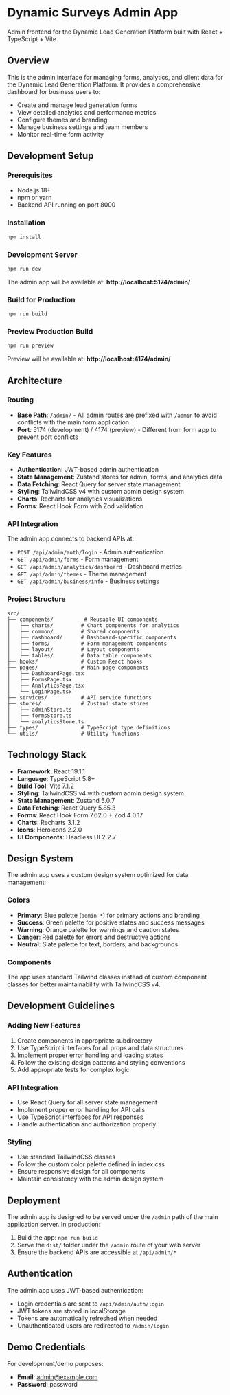 # Dynamic Surveys Admin App

Admin frontend for the Dynamic Lead Generation Platform built with React + TypeScript + Vite.

## Overview

This is the admin interface for managing forms, analytics, and client data for the Dynamic Lead Generation Platform. It provides a comprehensive dashboard for business users to:

- Create and manage lead generation forms
- View detailed analytics and performance metrics
- Configure themes and branding
- Manage business settings and team members
- Monitor real-time form activity

## Development Setup

### Prerequisites
- Node.js 18+ 
- npm or yarn
- Backend API running on port 8000

### Installation
```bash
npm install
```

### Development Server
```bash
npm run dev
```
The admin app will be available at: **http://localhost:5174/admin/**

### Build for Production
```bash
npm run build
```

### Preview Production Build
```bash
npm run preview
```
Preview will be available at: **http://localhost:4174/admin/**

## Architecture

### Routing
- **Base Path**: `/admin/` - All admin routes are prefixed with `/admin` to avoid conflicts with the main form application
- **Port**: 5174 (development) / 4174 (preview) - Different from form app to prevent port conflicts

### Key Features
- **Authentication**: JWT-based admin authentication
- **State Management**: Zustand stores for admin, forms, and analytics data
- **Data Fetching**: React Query for server state management
- **Styling**: TailwindCSS v4 with custom admin design system
- **Charts**: Recharts for analytics visualizations
- **Forms**: React Hook Form with Zod validation

### API Integration
The admin app connects to backend APIs at:
- `POST /api/admin/auth/login` - Admin authentication
- `GET /api/admin/forms` - Form management
- `GET /api/admin/analytics/dashboard` - Dashboard metrics
- `GET /api/admin/themes` - Theme management
- `GET /api/admin/business/info` - Business settings

### Project Structure
```
src/
├── components/          # Reusable UI components
│   ├── charts/         # Chart components for analytics
│   ├── common/         # Shared components
│   ├── dashboard/      # Dashboard-specific components
│   ├── forms/          # Form management components
│   ├── layout/         # Layout components
│   └── tables/         # Data table components
├── hooks/              # Custom React hooks
├── pages/              # Main page components
│   ├── DashboardPage.tsx
│   ├── FormsPage.tsx
│   ├── AnalyticsPage.tsx
│   └── LoginPage.tsx
├── services/           # API service functions
├── stores/             # Zustand state stores
│   ├── adminStore.ts
│   ├── formsStore.ts
│   └── analyticsStore.ts
├── types/              # TypeScript type definitions
└── utils/              # Utility functions
```

## Technology Stack

- **Framework**: React 19.1.1
- **Language**: TypeScript 5.8+
- **Build Tool**: Vite 7.1.2
- **Styling**: TailwindCSS v4 with custom admin design system
- **State Management**: Zustand 5.0.7
- **Data Fetching**: React Query 5.85.3
- **Forms**: React Hook Form 7.62.0 + Zod 4.0.17
- **Charts**: Recharts 3.1.2
- **Icons**: Heroicons 2.2.0
- **UI Components**: Headless UI 2.2.7

## Design System

The admin app uses a custom design system optimized for data management:

### Colors
- **Primary**: Blue palette (`admin-*`) for primary actions and branding
- **Success**: Green palette for positive states and success messages
- **Warning**: Orange palette for warnings and caution states  
- **Danger**: Red palette for errors and destructive actions
- **Neutral**: Slate palette for text, borders, and backgrounds

### Components
The app uses standard Tailwind classes instead of custom component classes for better maintainability with TailwindCSS v4.

## Development Guidelines

### Adding New Features
1. Create components in appropriate subdirectory
2. Use TypeScript interfaces for all props and data structures
3. Implement proper error handling and loading states
4. Follow the existing design patterns and styling conventions
5. Add appropriate tests for complex logic

### API Integration
- Use React Query for all server state management
- Implement proper error handling for API calls
- Use TypeScript interfaces for API responses
- Handle authentication and authorization properly

### Styling
- Use standard TailwindCSS classes
- Follow the custom color palette defined in index.css
- Ensure responsive design for all components
- Maintain consistency with the admin design system

## Deployment

The admin app is designed to be served under the `/admin` path of the main application server. In production:

1. Build the app: `npm run build`
2. Serve the `dist/` folder under the `/admin` route of your web server
3. Ensure the backend APIs are accessible at `/api/admin/*`

## Authentication

The admin app uses JWT-based authentication:
- Login credentials are sent to `/api/admin/auth/login`
- JWT tokens are stored in localStorage
- Tokens are automatically refreshed when needed
- Unauthenticated users are redirected to `/admin/login`

## Demo Credentials
For development/demo purposes:
- **Email**: admin@example.com
- **Password**: password